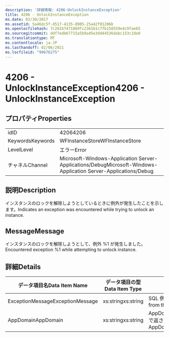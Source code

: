 ```yaml
---
description: '詳細情報: 4206-UnlockInstanceException'
title: 4206 - UnlockInstanceException
ms.date: 03/30/2017
ms.assetid: 5a46dc5f-d517-4135-8905-25a42f01206b
ms.openlocfilehash: 7c281b7471869fc2361b1c7fb158559e4c9fae65
ms.sourcegitcommit: ddf7edb67715a5b9a45e3dd44536dabc153c1de0
ms.translationtype: MT
ms.contentlocale: ja-JP
ms.lasthandoff: 02/06/2021
ms.locfileid: "99676275"
---
```

# <a name="4206---unlockinstanceexception"></a><span data-ttu-id="c6728-103">4206 - UnlockInstanceException</span><span class="sxs-lookup"><span data-stu-id="c6728-103">4206 - UnlockInstanceException</span></span>

## <a name="properties"></a><span data-ttu-id="c6728-104">プロパティ</span><span class="sxs-lookup"><span data-stu-id="c6728-104">Properties</span></span>  
  
|||  
|-|-|  
|<span data-ttu-id="c6728-105">id</span><span class="sxs-lookup"><span data-stu-id="c6728-105">ID</span></span>|<span data-ttu-id="c6728-106">4206</span><span class="sxs-lookup"><span data-stu-id="c6728-106">4206</span></span>|  
|<span data-ttu-id="c6728-107">Keywords</span><span class="sxs-lookup"><span data-stu-id="c6728-107">Keywords</span></span>|<span data-ttu-id="c6728-108">WFInstanceStore</span><span class="sxs-lookup"><span data-stu-id="c6728-108">WFInstanceStore</span></span>|  
|<span data-ttu-id="c6728-109">Level</span><span class="sxs-lookup"><span data-stu-id="c6728-109">Level</span></span>|<span data-ttu-id="c6728-110">エラー</span><span class="sxs-lookup"><span data-stu-id="c6728-110">Error</span></span>|  
|<span data-ttu-id="c6728-111">チャネル</span><span class="sxs-lookup"><span data-stu-id="c6728-111">Channel</span></span>|<span data-ttu-id="c6728-112">Microsoft-Windows-Application Server-Applications/Debug</span><span class="sxs-lookup"><span data-stu-id="c6728-112">Microsoft-Windows-Application Server-Applications/Debug</span></span>|  
  
## <a name="description"></a><span data-ttu-id="c6728-113">説明</span><span class="sxs-lookup"><span data-stu-id="c6728-113">Description</span></span>  

 <span data-ttu-id="c6728-114">インスタンスのロックを解除しようとしているときに例外が発生したことを示します。</span><span class="sxs-lookup"><span data-stu-id="c6728-114">Indicates an exception was encountered while trying to unlock an instance.</span></span>  
  
## <a name="message"></a><span data-ttu-id="c6728-115">Message</span><span class="sxs-lookup"><span data-stu-id="c6728-115">Message</span></span>  

 <span data-ttu-id="c6728-116">インスタンスのロックを解除しようとして、例外 %1 が発生しました。</span><span class="sxs-lookup"><span data-stu-id="c6728-116">Encountered exception %1 while attempting to unlock instance.</span></span>  
  
## <a name="details"></a><span data-ttu-id="c6728-117">詳細</span><span class="sxs-lookup"><span data-stu-id="c6728-117">Details</span></span>  
  
|<span data-ttu-id="c6728-118">データ項目名</span><span class="sxs-lookup"><span data-stu-id="c6728-118">Data Item Name</span></span>|<span data-ttu-id="c6728-119">データ項目の型</span><span class="sxs-lookup"><span data-stu-id="c6728-119">Data Item Type</span></span>|<span data-ttu-id="c6728-120">説明</span><span class="sxs-lookup"><span data-stu-id="c6728-120">Description</span></span>|  
|--------------------|--------------------|-----------------|  
|<span data-ttu-id="c6728-121">ExceptionMessage</span><span class="sxs-lookup"><span data-stu-id="c6728-121">ExceptionMessage</span></span>|<span data-ttu-id="c6728-122">xs:string</span><span class="sxs-lookup"><span data-stu-id="c6728-122">xs:string</span></span>|<span data-ttu-id="c6728-123">SQL 例外からのメッセージ。</span><span class="sxs-lookup"><span data-stu-id="c6728-123">The message from the SQL exception.</span></span>|  
|<span data-ttu-id="c6728-124">AppDomain</span><span class="sxs-lookup"><span data-stu-id="c6728-124">AppDomain</span></span>|<span data-ttu-id="c6728-125">xs:string</span><span class="sxs-lookup"><span data-stu-id="c6728-125">xs:string</span></span>|<span data-ttu-id="c6728-126">AppDomain.CurrentDomain.FriendlyName で返される文字列。</span><span class="sxs-lookup"><span data-stu-id="c6728-126">The string returned by AppDomain.CurrentDomain.FriendlyName.</span></span>|
